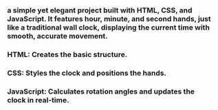 ### a simple yet elegant project built with HTML, CSS, and JavaScript. It features hour, minute, and second hands, just like a traditional wall clock, displaying the current time with smooth, accurate movement.

### HTML: Creates the basic structure.
### CSS: Styles the clock and positions the hands.
### JavaScript: Calculates rotation angles and updates the clock in real-time.
